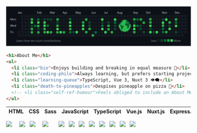 <!-- Custom "Hello, World!" Banner (Canva) -->
![Hello, World! Banner](hello-world-banner-v2.png)

```html
<h1>About Me</h1>
<ul>
  <li class="bio">Enjoys building and breaking in equal measure 🦠</li>
  <li class="coding-philo">Always learning, but prefers starting projects 💭</li>
  <li class="learning-queue">TypeScript, Vue 3, Nuxt 3 👁️‍🗨️</li>
  <li class="death-to-pineapples">Despises pineapple on pizza 🤢</li>
  <!-- <li class="self-ref-humour">Feels obliged to include an About Me 🤓</li> -->
</ul>
```

| HTML | CSS | Sass | JavaScript | TypeScript | Vue.js | Nuxt.js | Express.js | MongoDB | C++ | Qt | OpenCV |
| ---- | --- | ---- | ---------- | ---------- | ------ | ------- | ---------- | ------- | --- | -- | ------ |

<!-- Devicon Icons -->
<div align="justify">
  <img width="45" src="https://cdn.jsdelivr.net/gh/devicons/devicon/icons/html5/html5-original.svg">
  &nbsp; &nbsp;
  <img width="45" src="https://cdn.jsdelivr.net/gh/devicons/devicon/icons/css3/css3-original.svg">
  &nbsp;
  <img width="45" src="https://cdn.jsdelivr.net/gh/devicons/devicon/icons/sass/sass-original.svg">
  &nbsp; &nbsp;
  <img width="45" src="https://cdn.jsdelivr.net/gh/devicons/devicon/icons/javascript/javascript-original.svg">
  &nbsp; &nbsp; &nbsp;
  <img width="45" src="https://cdn.jsdelivr.net/gh/devicons/devicon/icons/typescript/typescript-original.svg">
  &nbsp;
  <img width="45" src="https://cdn.jsdelivr.net/gh/devicons/devicon/icons/vuejs/vuejs-original.svg">
  &nbsp;
  <img width="45" src="https://cdn.jsdelivr.net/gh/devicons/devicon/icons/nuxtjs/nuxtjs-original.svg">
  &nbsp;
  <img width="45" src="https://cdn.jsdelivr.net/gh/devicons/devicon/icons/express/express-original.svg">
  &nbsp;
  <img width="45" src="https://cdn.jsdelivr.net/gh/devicons/devicon/icons/mongodb/mongodb-original.svg">
  &nbsp;
  <img width="45" src="https://cdn.jsdelivr.net/gh/devicons/devicon/icons/cplusplus/cplusplus-original.svg">
  &nbsp;
  <img width="45" src="https://cdn.jsdelivr.net/gh/devicons/devicon/icons/qt/qt-original.svg">
  &nbsp;
  <img width="45" src="https://cdn.jsdelivr.net/gh/devicons/devicon/icons/opencv/opencv-original.svg">
  &nbsp;
</div>


